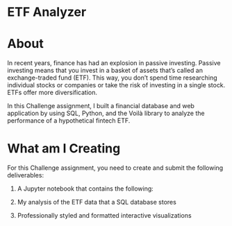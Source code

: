 # ETF Analyzer

# About

In recent years, finance has had an explosion in passive investing. Passive investing means that you invest in a basket of assets that’s called an exchange-traded fund (ETF). This way, you don’t spend time researching individual stocks or companies or take the risk of investing in a single stock. ETFs offer more diversification.

In this Challenge assignment, I built a financial database and web application by using SQL, Python, and the Voilà library to analyze the performance of a hypothetical fintech ETF.

# What am I Creating

For this Challenge assignment, you need to create and submit the following deliverables:

1. A Jupyter notebook that contains the following:

2. My analysis of the ETF data that a SQL database stores

3. Professionally styled and formatted interactive visualizations


